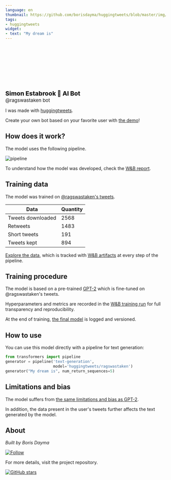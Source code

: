 ```yaml
---
language: en
thumbnail: https://github.com/borisdayma/huggingtweets/blob/master/img/logo.png?raw=true
tags:
- huggingtweets
widget:
- text: "My dream is"
---
```


<div>
<div style="width: 132px; height:132px; border-radius: 50%; background-size: cover; background-image: url('https://pbs.twimg.com/profile_images/1124488006944083968/4k9AaXkl_400x400.jpg')">
</div>
<div style="margin-top: 8px; font-size: 19px; font-weight: 800">Simon Estabrook 🤖 AI Bot </div>
<div style="font-size: 15px">@ragswastaken bot</div>
</div>

I was made with [huggingtweets](https://github.com/borisdayma/huggingtweets).

Create your own bot based on your favorite user with [the demo](https://colab.research.google.com/github/borisdayma/huggingtweets/blob/master/huggingtweets-demo.ipynb)!

## How does it work?

The model uses the following pipeline.

![pipeline](https://github.com/borisdayma/huggingtweets/blob/master/img/pipeline.png?raw=true)

To understand how the model was developed, check the [W&B report](https://app.wandb.ai/wandb/huggingtweets/reports/HuggingTweets-Train-a-model-to-generate-tweets--VmlldzoxMTY5MjI).

## Training data

The model was trained on [@ragswastaken's tweets](https://twitter.com/ragswastaken).

| Data | Quantity |
| --- | --- |
| Tweets downloaded | 2568 |
| Retweets | 1483 |
| Short tweets | 191 |
| Tweets kept | 894 |

[Explore the data](https://wandb.ai/wandb/huggingtweets/runs/2h3ip36u/artifacts), which is tracked with [W&B artifacts](https://docs.wandb.com/artifacts) at every step of the pipeline.

## Training procedure

The model is based on a pre-trained [GPT-2](https://huggingface.co/gpt2) which is fine-tuned on @ragswastaken's tweets.

Hyperparameters and metrics are recorded in the [W&B training run](https://wandb.ai/wandb/huggingtweets/runs/2pr2a36z) for full transparency and reproducibility.

At the end of training, [the final model](https://wandb.ai/wandb/huggingtweets/runs/2pr2a36z/artifacts) is logged and versioned.

## How to use

You can use this model directly with a pipeline for text generation:

```python
from transformers import pipeline
generator = pipeline('text-generation',
                     model='huggingtweets/ragswastaken')
generator("My dream is", num_return_sequences=5)
```

## Limitations and bias

The model suffers from [the same limitations and bias as GPT-2](https://huggingface.co/gpt2#limitations-and-bias).

In addition, the data present in the user's tweets further affects the text generated by the model.

## About

*Built by Boris Dayma*

[![Follow](https://img.shields.io/twitter/follow/borisdayma?style=social)](https://twitter.com/intent/follow?screen_name=borisdayma)

For more details, visit the project repository.

[![GitHub stars](https://img.shields.io/github/stars/borisdayma/huggingtweets?style=social)](https://github.com/borisdayma/huggingtweets)
